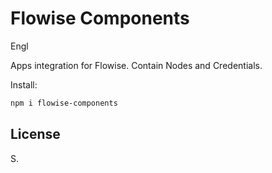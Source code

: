 <!-- markdownlint-disable MD030 -->

# Flowise Components

Engl

Apps integration for Flowise. Contain Nodes and Credentials.



Install:

```bash
npm i flowise-components
```

## License

S.
